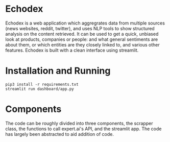 # Echodex

Echodex is a web application which aggregrates data from multiple sources (news websites, reddit, twitter), and uses NLP tools to show structured analysis on the content retrieved. It can be used to get a quick, unbiased look at products, companies or people: and what general sentiments are about them, or which entities are they closely linked to, and various other features. Echodex is built with a clean interface using streamlit.

# Installation and Running

```
pip3 install -r requirements.txt
streamlit run dashboard/app.py
```

# Components

The code can be roughly divided into three components, the scrapper class, the functions to call expert.ai's API, and the streamlit app. The code has largely been abstracted to aid addition of code. 
